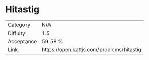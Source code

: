 # Hitastig

<table>
    <tr>
        <td>Category</td>
        <td>N/A</td>
    </tr>
    <tr>
        <td>Diffulty</td>
        <td>1.5</td>
    </tr>
    <tr>
        <td>Acceptance</td>
        <td>59.58 %</td>
    </tr>
    <tr>
        <td>Link</td>
        <td>https://open.kattis.com/problems/hitastig</td>
    </tr>
</table>